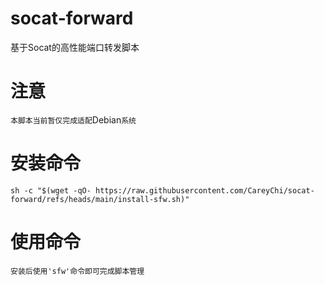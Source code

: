# socat-forward
基于Socat的高性能端口转发脚本

# 注意
`本脚本当前暂仅完成适配`Debian`系统`

# 安装命令
`sh -c "$(wget -qO- https://raw.githubusercontent.com/CareyChi/socat-forward/refs/heads/main/install-sfw.sh)"`

# 使用命令
`安装后使用'sfw'命令即可完成脚本管理`
